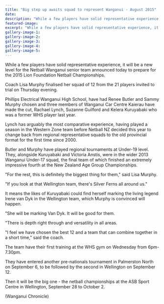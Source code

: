 ```yaml
---
title: "Big step up awaits squad to represent Wanganui - August 2015"
date: 
description: "While a few players have solid representative experience, it will be a new level for the Netball Wanganui senior team announced today to prepare for the 2015 Lion Foundation Netball Championships."
featured-image: 
excerpt: "While a few players have solid representative experience, it will be a new level for the Netball Wanganui senior team announced today to prepare for the 2015 Lion Foundation Netball Championships, Wanganui Chronicle article on 29/8/15..."
gallery-image-1: 
gallery-image-2: 
gallery-image-3: 
gallery-image-4: 
gallery-image-5: 
---
```


<p>While a few players have solid representative experience, it will be a new level for the Netball Wanganui senior team announced today to prepare for the 2015 Lion Foundation Netball Championships.</p>
<p>Coach Lisa Murphy finalised her squad of 12 from the 21 players invited to trial on Thursday evening.</p>
<p><span>Phillips Electrical Wanganui High School, have had Renee Butler and Sammy Murphy chosen and t</span>hree members of Wanganui Car Centre Kaierau have made the cut, Rachael Lynch, Suzanne Guilford and Kelera Kuruyabaki who was a former WHS player last year.</p>
<p>Lynch has arguably the most comparative experience, having played a season in the Western Zone team before Netball NZ decided this year to change back from regional representative squads to the old provincial format for the first time since 2000.</p>
<p>Butler and Murphy have played regional tournaments at Under-19 level. They, alongside Kuruyabaki and Victoria Anstis, were in the wider 2013 Wanganui Under-17 squad, the final team of which finished an extremely impressive fourth at the New Zealand Age Group Championships.</p>
<p>"For the rest, this is definitely the biggest thing for them," said Lisa Murphy.</p>
<p>"If you look at that Wellington team, there's Silver Ferns all around us."</p>
<p>It means the likes of Kuruyabaki could find herself marking the living legend Irene van Dyk in the Wellington team, which Murphy is convinced will happen.</p>
<p>"She will be marking Van Dyk. It will be good for them.</p>
<p>"There is depth right through and versatility in all areas.</p>
<p>"I feel we have chosen the best 12 and a team that can combine together in a short time," said the coach.</p>
<p>The team have their first training at the WHS gym on Wednesday from 6pm-7.30pm.</p>
<p>They have entered another pre-nationals tournament in Palmerston North on September 6, to be followed by the second in Wellington on September 12.</p>
<p>Then it will be the big one - the netball championships at the ASB Sport Centre in Wellington, September 28 to October 2.</p>
<p>(Wanganui Chronicle)</p>

